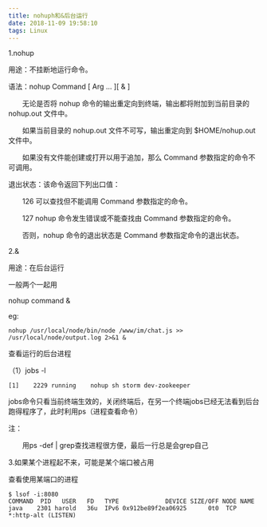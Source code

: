 ```yaml
---
title: nohuph和&后台运行
date: 2018-11-09 19:58:10
tags: Linux
---
```


1.nohup

用途：不挂断地运行命令。

语法：nohup Command \[ Arg … ][ & ]

　　无论是否将 nohup 命令的输出重定向到终端，输出都将附加到当前目录的 nohup.out 文件中。

　　如果当前目录的 nohup.out 文件不可写，输出重定向到 $HOME/nohup.out 文件中。

　　如果没有文件能创建或打开以用于追加，那么 Command 参数指定的命令不可调用。

<!-- more-->

退出状态：该命令返回下列出口值： 　　

　　126 可以查找但不能调用 Command 参数指定的命令。 　　

　　127 nohup 命令发生错误或不能查找由 Command 参数指定的命令。 　　

　　否则，nohup 命令的退出状态是 Command 参数指定命令的退出状态。

2.&

用途：在后台运行

一般两个一起用

nohup command &

eg:

`nohup /usr/local/node/bin/node /www/im/chat.js >> /usr/local/node/output.log 2>&1 &`

查看运行的后台进程

（1）jobs -l

`[1]    2229 running    nohup sh storm dev-zookeeper`

jobs命令只看当前终端生效的，关闭终端后，在另一个终端jobs已经无法看到后台跑得程序了，此时利用ps（进程查看命令）

注：

　　用ps -def | grep查找进程很方便，最后一行总是会grep自己

3.如果某个进程起不来，可能是某个端口被占用

查看使用某端口的进程

```shell
$ lsof -i:8080
COMMAND  PID   USER   FD   TYPE             DEVICE SIZE/OFF NODE NAME
java    2301 harold   36u  IPv6 0x912be89f2ea06925      0t0  TCP *:http-alt (LISTEN)
```


